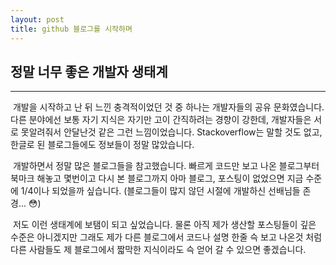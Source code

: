 ```yaml
---
layout: post
title: github 블로그를 시작하며
---
```


## 정말 너무 좋은 개발자 생태계

---

&nbsp;개발을 시작하고 난 뒤 느낀 충격적이었던 것 중 하나는 개발자들의 공유 문화였습니다. 다른 분야에선 보통 자기 지식은 자기만 고이 간직하려는 경향이 강한데, 개발자들은 서로 못알려줘서 안달난것 같은 그런 느낌이었습니다. Stackoverflow는 말할 것도 없고, 한글로 된 블로그들에도 정보들이 정말 많았습니다.



 &nbsp;개발하면서 정말 많은 블로그들을 참고했습니다. 빠르게 코드만 보고 나온 블로그부터 북마크 해놓고 몇번이고 다시 본 블로그까지 아마 블로그, 포스팅이 없었으면 지금 수준에 1/4이나 되었을까 싶습니다. (블로그들이 많지 않던 시절에 개발하신 선배님들 존경... :flushed:)



 &nbsp;저도 이런 생태계에 보탬이 되고 싶었습니다. 물론 아직 제가 생산할 포스팅들이 깊은 수준은 아니겠지만 그래도 제가 다른 블로그에서 코드나 설명 한줄 슥 보고 나온것 처럼 다른 사람들도 제 블로그에서 짧막한 지식이라도 슥 얻어 갈 수 있으면 좋겠습니다.

 